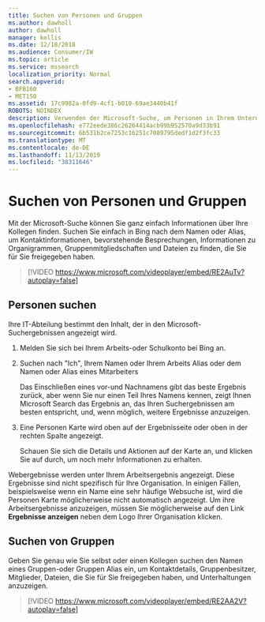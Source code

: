 ```yaml
---
title: Suchen von Personen und Gruppen
ms.author: dawholl
author: dawholl
manager: kellis
ms.date: 12/18/2018
ms.audience: Consumer/IW
ms.topic: article
ms.service: mssearch
localization_priority: Normal
search.appverid:
- BFB160
- MET150
ms.assetid: 17c9982a-0fd9-4cf1-b010-69ae3440b41f
ROBOTS: NOINDEX
description: Verwenden der Microsoft-Suche, um Personen in Ihrem Unternehmen und die Informationen zu finden, die Sie sehen
ms.openlocfilehash: e772eede386c26264414acb99b952570a9d33b91
ms.sourcegitcommit: 6b531b2ce7253c16251c7089795dedf1d2f3fc33
ms.translationtype: MT
ms.contentlocale: de-DE
ms.lasthandoff: 11/13/2019
ms.locfileid: "38311646"
---
```

# <a name="find-people-and-groups"></a>Suchen von Personen und Gruppen

Mit der Microsoft-Suche können Sie ganz einfach Informationen über Ihre Kollegen finden. Suchen Sie einfach in Bing nach dem Namen oder Alias, um Kontaktinformationen, bevorstehende Besprechungen, Informationen zu Organigrammen, Gruppenmitgliedschaften und Dateien zu finden, die Sie für Sie freigegeben haben.
  
> [!VIDEO https://www.microsoft.com/videoplayer/embed/RE2AuTv?autoplay=false]
  
## <a name="find-people"></a>Personen suchen

Ihre IT-Abteilung bestimmt den Inhalt, der in den Microsoft-Suchergebnissen angezeigt wird.
  
1. Melden Sie sich bei Ihrem Arbeits-oder Schulkonto bei Bing an.
    
2. Suchen nach "Ich", Ihrem Namen oder Ihrem Arbeits Alias oder dem Namen oder Alias eines Mitarbeiters
    
    Das Einschließen eines vor-und Nachnamens gibt das beste Ergebnis zurück, aber wenn Sie nur einen Teil Ihres Namens kennen, zeigt Ihnen Microsoft Search das Ergebnis an, das Ihren Suchergebnissen am besten entspricht, und, wenn möglich, weitere Ergebnisse anzuzeigen.
    
3. Eine Personen Karte wird oben auf der Ergebnisseite oder oben in der rechten Spalte angezeigt.
    
    Schauen Sie sich die Details und Aktionen auf der Karte an, und klicken Sie auf durch, um noch mehr Informationen zu erhalten.
    
Webergebnisse werden unter Ihrem Arbeitsergebnis angezeigt. Diese Ergebnisse sind nicht spezifisch für Ihre Organisation. In einigen Fällen, beispielsweise wenn ein Name eine sehr häufige Websuche ist, wird die Personen Karte möglicherweise nicht automatisch angezeigt. Um ihre Arbeitsergebnisse anzuzeigen, müssen Sie möglicherweise auf den Link **Ergebnisse anzeigen** neben dem Logo Ihrer Organisation klicken. 
  
## <a name="find-groups"></a>Suchen von Gruppen

Geben Sie genau wie Sie selbst oder einen Kollegen suchen den Namen eines Gruppen-oder Gruppen Alias ein, um Kontaktdetails, Gruppenbesitzer, Mitglieder, Dateien, die Sie für Sie freigegeben haben, und Unterhaltungen anzuzeigen.
  
> [!VIDEO https://www.microsoft.com/videoplayer/embed/RE2AA2V?autoplay=false]
  

  

